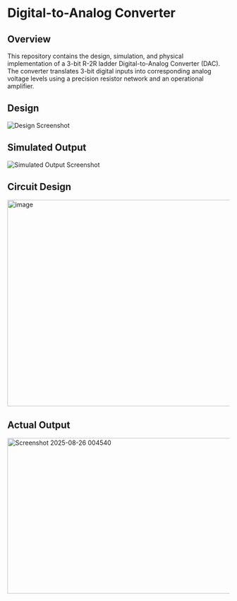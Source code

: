 # Digital-to-Analog Converter

## Overview
This repository contains the design, simulation, and physical implementation of a 3-bit R-2R ladder Digital-to-Analog Converter (DAC). The converter translates 3-bit digital inputs into corresponding analog voltage levels using a precision resistor network and an operational amplifier.

## Design
![Design Screenshot](https://github.com/user-attachments/assets/22c85700-9eb9-4d9d-88da-18a4efa38eda)

## Simulated Output
![Simulated Output Screenshot](https://github.com/user-attachments/assets/8c179186-2e63-4294-935b-5e38a9b9d6a3)

## Circuit Design
<img width="824" height="467" alt="image" src="https://github.com/user-attachments/assets/16e3ce1b-7d2f-456c-b83d-b1cd94335a11" />

## Actual Output
<img width="761" height="352" alt="Screenshot 2025-08-26 004540" src="https://github.com/user-attachments/assets/d53dda7e-c90f-43a8-ba9b-4ac811606244" />


